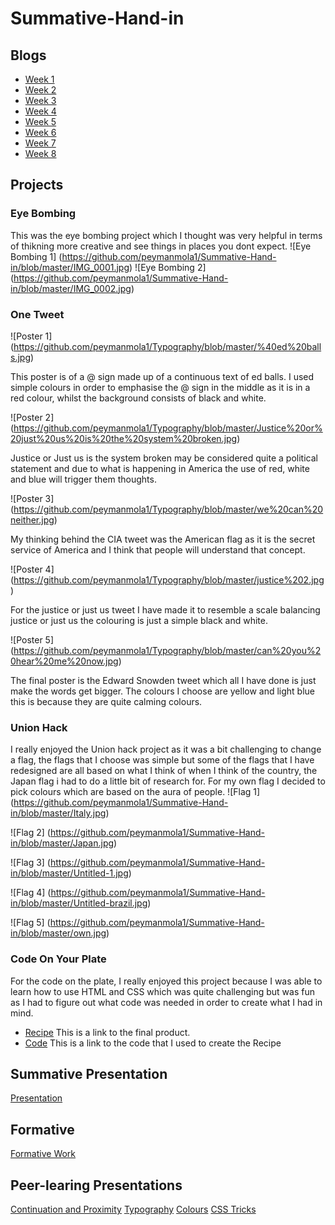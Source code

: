 # Summative-Hand-in

## Blogs
* [Week 1](http://fourthfloor.raveweb.net/pmola/2016/11/29/eye-bombing/)
* [Week 2](http://fourthfloor.raveweb.net/pmola/2016/11/29/one-tweet/)
* [Week 3](http://fourthfloor.raveweb.net/pmola/2016/12/04/union-hack/)
* [Week 4](http://fourthfloor.raveweb.net/pmola/2016/11/29/formative-review/)
* [Week 5](http://fourthfloor.raveweb.net/pmola/2016/11/13/presentation-review/)
* [Week 6](http://fourthfloor.raveweb.net/pmola/2016/12/04/thoughts-on-the-web-grain/)
* [Week 7](http://fourthfloor.raveweb.net/pmola/2016/12/04/code-in-your-plate/)
* [Week 8](http://fourthfloor.raveweb.net/pmola/2016/12/04/how-to-css/)

## Projects
### Eye Bombing
This was the eye bombing project which I thought was very helpful in terms of thikning more creative and see things in places you dont expect.
![Eye Bombing 1] (https://github.com/peymanmola1/Summative-Hand-in/blob/master/IMG_0001.jpg)
![Eye Bombing 2] (https://github.com/peymanmola1/Summative-Hand-in/blob/master/IMG_0002.jpg)

### One Tweet
![Poster 1] (https://github.com/peymanmola1/Typography/blob/master/%40ed%20balls.jpg)

This poster is of a @ sign made up of a continuous text of ed balls. I used simple colours in order to emphasise the @ sign in the middle as it is in a red colour, whilst the background consists of black and white.

![Poster 2] (https://github.com/peymanmola1/Typography/blob/master/Justice%20or%20just%20us%20is%20the%20system%20broken.jpg)

Justice or Just us is the system broken may be considered quite a political statement and due to what is happening in America the use of red, white and blue will trigger them thoughts.

![Poster 3] (https://github.com/peymanmola1/Typography/blob/master/we%20can%20neither.jpg)

My thinking behind the CIA tweet was the American flag as it is the secret service of America and I think that people will understand that concept.

![Poster 4] (https://github.com/peymanmola1/Typography/blob/master/justice%202.jpg)

For the justice or just us tweet I have made it to resemble a scale balancing justice or just us the colouring is just a simple black and white.

![Poster 5] (https://github.com/peymanmola1/Typography/blob/master/can%20you%20hear%20me%20now.jpg)

The final poster is the Edward Snowden tweet which all I have done is just make the words get bigger. The colours I choose are yellow and light blue this is because they are quite calming colours.

### Union Hack
I really enjoyed the Union hack project as it was a bit challenging to change a flag, the flags that I choose was simple but some of the flags that I have redesigned are all based on what I think of when I think of the country, the Japan flag i had to do a little bit of research for. For my own flag I decided to pick colours which are based on the aura of people.
![Flag 1] (https://github.com/peymanmola1/Summative-Hand-in/blob/master/Italy.jpg)

![Flag 2] (https://github.com/peymanmola1/Summative-Hand-in/blob/master/Japan.jpg)

![Flag 3] (https://github.com/peymanmola1/Summative-Hand-in/blob/master/Untitled-1.jpg)

![Flag 4] (https://github.com/peymanmola1/Summative-Hand-in/blob/master/Untitled-brazil.jpg)

![Flag 5] (https://github.com/peymanmola1/Summative-Hand-in/blob/master/own.jpg)

### Code On Your Plate
For the code on the plate, I really enjoyed this project because I was able to learn how to use HTML and CSS which was quite challenging but was fun as I had to figure out what code was needed in order to create what I had in mind.
* [Recipe](https://thimbleprojects.org/peymanmola/145052/)
This is a link to the final product.
* [Code](https://github.com/peymanmola1/code/blob/master/README.md)
This is a link to the code that I used to create the Recipe

## Summative Presentation
[Presentation](https://github.com/peymanmola1/Summative/blob/master/README.md)

## Formative
[Formative Work](https://github.com/peymanmola1/Formative/blob/master/README.md)

## Peer-learing Presentations
[Continuation and Proximity](https://github.com/EmptyRave/EyeBombing/blob/master/%23%20Proximity%20and%20%20Continuation.md)
[Typography](https://github.com/peymanmola1/Summative-Hand-in/blob/master/typography_.pdf)
[Colours](https://github.com/Designingwithcolours/Designingwithcolours/blob/master/README.md)
[CSS Tricks](https://github.com/eroberts28/CSSTricks)
